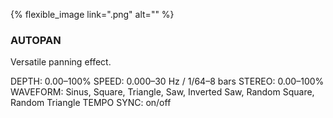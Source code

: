 ---
---

{% flexible_image link=".png" alt="" %}
### AUTOPAN
Versatile panning effect.

DEPTH: 0.00–100%
SPEED: 0.000–30 Hz / 1/64–8 bars
STEREO: 0.00–100%
WAVEFORM: Sinus, Square, Triangle, Saw, Inverted Saw, Random Square, Random Triangle
TEMPO SYNC: on/off
